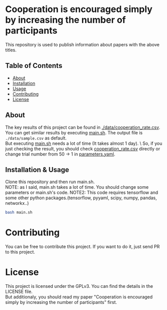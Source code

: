 # Cooperation is encouraged simply by increasing the number of participants
This repository is used to publish information about papers with the above titles.

## Table of Contents

- [About](#about)
- [Installation](#installation)
- [Usage](#usage)
- [Contributing](#contributing)
- [License](#license)

## About

The key results of this project can be found in [./data/cooperation_rate.csv](./data/cooperation_rate.csv). \
You can get similar results by executing [main.sh](./main.sh). The output file is `./data/sample.csv` as default.\
But executing [main.sh](./main.sh) needs a lot of time (It takes almost 1 day). \ 
So, if you just checking the result, you should check [cooperation_rate.csv](./data/cooperation_rate.csv) directly or change trial number from 50 -> 1 in [parameters.yaml](./data/parameters.yaml).  

## Installation & Usage

Clone this repository and then run main.sh.\
NOTE: as I said, main.sh takes a lot of time. You should change some parameters or main.sh's code.
NOTE2: This code requires tensorflow and some other python packages.(tensorflow, pyyaml, scipy, numpy, pandas, networkx..)
```bash
bash main.sh
```

# Contributing
You can be free to contribute this project.  If you want to do it, just send PR to this project. 

# License

This project is licensed under the GPLv3. You can find the details in the LICENSE file. \
But additionaly, you should read my paper "Cooperation is encouraged simply by increasing the number of participants" first.
